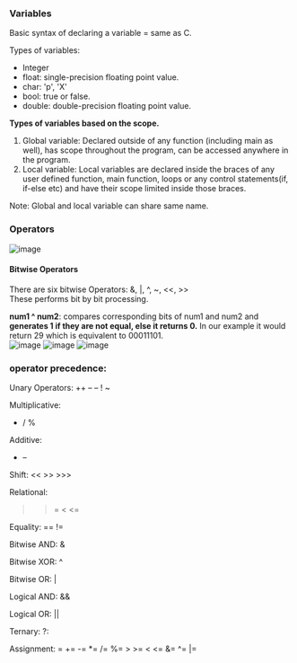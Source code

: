 ### Variables
Basic syntax of declaring a variable = same as C.   

Types of variables:  
- Integer
- float: single-precision floating point value.
- char: 'p', 'X'
- bool: true or false.
- double: double-precision floating point value.  

**Types of variables based on the scope.**

1. Global variable:  Declared outside of any function (including main as well), has scope throughout the program, can be accessed anywhere in the program.
2. Local variable: Local variables are declared inside the braces of any user defined function, main function, loops or any control statements(if, if-else etc) and have their scope limited inside those braces.

Note: Global and local variable can share same name.   


### Operators

![image](https://user-images.githubusercontent.com/64036955/123500354-1ce3ef00-d65b-11eb-9770-4b216f26948f.png)

#### Bitwise Operators
There are six bitwise Operators: &, |, ^, ~, <<, >>  
These performs bit by bit processing.  

**num1 ^ num2**: compares corresponding bits of num1 and num2 and **generates 1 if they are not equal, else it returns 0.** In our example it would return 29 which is equivalent to 00011101.  
![image](https://user-images.githubusercontent.com/64036955/123500481-fffbeb80-d65b-11eb-80b1-09c175264eb7.png)
![image](https://user-images.githubusercontent.com/64036955/123500483-0ab68080-d65c-11eb-80af-4021a1764442.png)
![image](https://user-images.githubusercontent.com/64036955/123500498-20c44100-d65c-11eb-84ff-c1d13131ba41.png)


### operator precedence:   

Unary Operators:
++ – – ! ~  

Multiplicative:
* / %  

Additive:
+ –  

Shift: 
<< >> >>>  

Relational: 
> >= < <=  

Equality: 
== !=  

Bitwise AND: 
&   

Bitwise XOR: 
^   


Bitwise OR: 
|  

Logical AND: 
&&  

Logical OR: 
||  

Ternary: 
?:     

Assignment: 
= += -= *= /= %= > >= < <= &= ^= |=  


